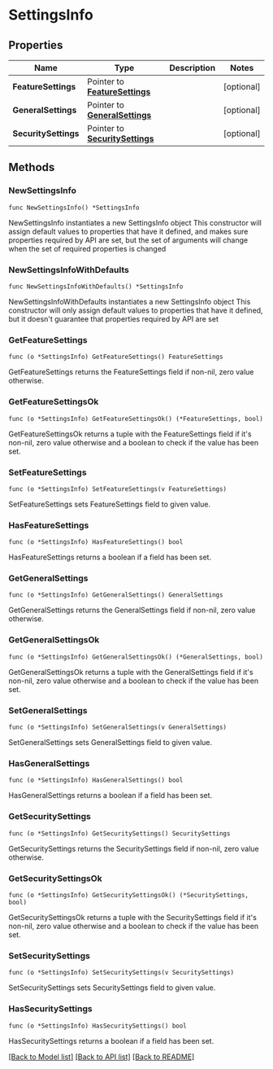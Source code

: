 # SettingsInfo

## Properties

Name | Type | Description | Notes
------------ | ------------- | ------------- | -------------
**FeatureSettings** | Pointer to [**FeatureSettings**](FeatureSettings.md) |  | [optional] 
**GeneralSettings** | Pointer to [**GeneralSettings**](GeneralSettings.md) |  | [optional] 
**SecuritySettings** | Pointer to [**SecuritySettings**](SecuritySettings.md) |  | [optional] 

## Methods

### NewSettingsInfo

`func NewSettingsInfo() *SettingsInfo`

NewSettingsInfo instantiates a new SettingsInfo object
This constructor will assign default values to properties that have it defined,
and makes sure properties required by API are set, but the set of arguments
will change when the set of required properties is changed

### NewSettingsInfoWithDefaults

`func NewSettingsInfoWithDefaults() *SettingsInfo`

NewSettingsInfoWithDefaults instantiates a new SettingsInfo object
This constructor will only assign default values to properties that have it defined,
but it doesn't guarantee that properties required by API are set

### GetFeatureSettings

`func (o *SettingsInfo) GetFeatureSettings() FeatureSettings`

GetFeatureSettings returns the FeatureSettings field if non-nil, zero value otherwise.

### GetFeatureSettingsOk

`func (o *SettingsInfo) GetFeatureSettingsOk() (*FeatureSettings, bool)`

GetFeatureSettingsOk returns a tuple with the FeatureSettings field if it's non-nil, zero value otherwise
and a boolean to check if the value has been set.

### SetFeatureSettings

`func (o *SettingsInfo) SetFeatureSettings(v FeatureSettings)`

SetFeatureSettings sets FeatureSettings field to given value.

### HasFeatureSettings

`func (o *SettingsInfo) HasFeatureSettings() bool`

HasFeatureSettings returns a boolean if a field has been set.

### GetGeneralSettings

`func (o *SettingsInfo) GetGeneralSettings() GeneralSettings`

GetGeneralSettings returns the GeneralSettings field if non-nil, zero value otherwise.

### GetGeneralSettingsOk

`func (o *SettingsInfo) GetGeneralSettingsOk() (*GeneralSettings, bool)`

GetGeneralSettingsOk returns a tuple with the GeneralSettings field if it's non-nil, zero value otherwise
and a boolean to check if the value has been set.

### SetGeneralSettings

`func (o *SettingsInfo) SetGeneralSettings(v GeneralSettings)`

SetGeneralSettings sets GeneralSettings field to given value.

### HasGeneralSettings

`func (o *SettingsInfo) HasGeneralSettings() bool`

HasGeneralSettings returns a boolean if a field has been set.

### GetSecuritySettings

`func (o *SettingsInfo) GetSecuritySettings() SecuritySettings`

GetSecuritySettings returns the SecuritySettings field if non-nil, zero value otherwise.

### GetSecuritySettingsOk

`func (o *SettingsInfo) GetSecuritySettingsOk() (*SecuritySettings, bool)`

GetSecuritySettingsOk returns a tuple with the SecuritySettings field if it's non-nil, zero value otherwise
and a boolean to check if the value has been set.

### SetSecuritySettings

`func (o *SettingsInfo) SetSecuritySettings(v SecuritySettings)`

SetSecuritySettings sets SecuritySettings field to given value.

### HasSecuritySettings

`func (o *SettingsInfo) HasSecuritySettings() bool`

HasSecuritySettings returns a boolean if a field has been set.


[[Back to Model list]](../README.md#documentation-for-models) [[Back to API list]](../README.md#documentation-for-api-endpoints) [[Back to README]](../README.md)


